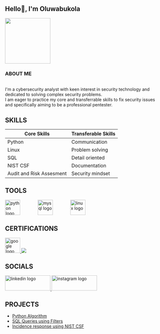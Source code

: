 <h2 align="left">Hello👋, I'm Oluwabukola</h2>

<img align="center" height="150" src="https://media.giphy.com/media/6pfEK1odbmcNi/giphy.gif?cid=ecf05e47sshgsnjdtn566bkjdy129sr06d6l84gzznw85c78&ep=v1_gifs_search&rid=giphy.gif&ct=g"  />

</a>

### ABOUT ME
  
<p align="left"><br>I'm a cybersecurity analyst with keen interest in security technology and dedicated to solving complex security problems. <br>I am eager to practice my core and transferrable skills to fix security issues and specifically aiming to be a professional pentester.</p>
</p>

  </a>
  
###

## SKILLS

| Core Skills                                   | Transferable Skills
|-----------------------------------------------| --------------------------------
| Python                                        | Communication                  |
| Linux                                         | Problem solving                |
| SQL                                           | Detail oriented                |
| NIST CSF                                      | Documentation                  |
| Audit and Risk Assesment                      | Security mindset


## TOOLS

<div align="left">
  <img src="https://cdn.jsdelivr.net/gh/devicons/devicon/icons/python/python-original.svg" height="50" alt="python logo"  />
  <img width="50" />
  <img src="https://cdn.jsdelivr.net/gh/devicons/devicon/icons/mysql/mysql-original.svg" height="50" alt="mysql logo"  />
  <img width="50" />
  <img src="https://cdn.jsdelivr.net/gh/devicons/devicon/icons/linux/linux-original.svg" height="50" alt="linux logo"  />
</div>

## CERTIFICATIONS

<a href="https://1drv.ms/b/c/136a2a9eccd85e53/EYRJ_l3roCFNk78CKc_zBMgBbQoaoE9LuKs3wYmqHfA2Qg?e=tdNE1T">
  <img src="https://cdn.jsdelivr.net/gh/devicons/devicon/icons/google/google-original.svg" height="50" alt="google logo"  />
</a>
<a href="https://1drv.ms/b/c/136a2a9eccd85e53/EU2rzZmbvxpPk4dU8LFW5WsBgrTGzw3Jy8ob4VfXg8gXTw?e=34V6eP">
    <img src="https://img.shields.io/badge/isc2%20CC--badge?style=for-the-badge&logo=Google%20icon&logoColor=green&labelColor=white&color=green"
/>
  </a>
</div>

## SOCIALS

<div align="left">
  <a href="https://linkedin.com/in/oluwabukola-olasehinde-christiana-4b32a9244" target="_blank">
    <img src="https://raw.githubusercontent.com/maurodesouza/profile-readme-generator/master/src/assets/icons/social/linkedin/default.svg" width="150" height="50" alt="linkedin logo"  />
  </a>
  <a href="https://www.instagram.com/0luwabuk0la?igsh=MTltbnozZW50anZjbA%3D%3D&utm_source=qr" target="_blank">
    <img src="https://raw.githubusercontent.com/maurodesouza/profile-readme-generator/master/src/assets/icons/social/instagram/default.svg" width="150" height="50" alt="instagram logo"  />
  </a>
</div>

## PROJECTS
- <a href="https://github.com/bukola-olasehinde/Python-Automation">Python Algorithm
- <a href="https://github.com/bukola-olasehinde/SQL-queries">SQL Queries using Filters
- <a href="https://github.com/bukola-olasehinde/Incidence-Response-Using-NIST-CSF"> Incidence response using NIST CSF




